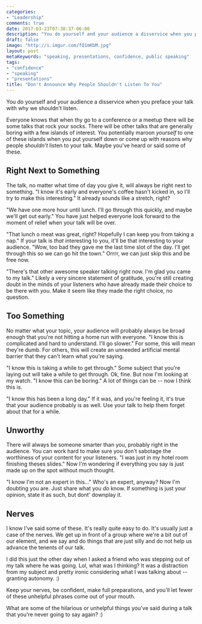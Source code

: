 ```yaml
---
categories:
- "Leadership"
comments: true
date: 2017-03-23T07:38:37-06:00
description: "You do yourself and your audience a disservice when you preface your talk with why we shouldn't listen."
draft: false
image: "http://i.imgur.com/fQ1mKbM.jpg"
layout: post
metaKeywords: "speaking, presentations, confidence, public speaking"
tags:
- "confidence"
- "speaking"
- "presentations"
title: "Don't Announce Why People Shouldn't Listen To You"
---
```


You do yourself and your audience a disservice when you preface your talk with why we shouldn't listen.

<!--more-->

Everyone knows that when thy go to a conference or a meetup there will be some talks that rock your socks.  There will be other talks that are generally boring with a few islands of interest.  You potentially maroon *yourself* to one of these islands when you put yourself down or come up with reasons why people *shouldn't* listen to your talk.  Maybe you've heard or said some of these.

## Right Next to Something

The talk, no matter what time of day you give it, will always be right next to something.  "I know it's early and everyone's coffee hasn't kicked in, so I'll try to make this interesting."  It already sounds like a stretch, right? 

"We have one more hour until lunch.  I'll go through this quickly, and maybe we'll get out early."  You have just helped everyone look forward to the moment of relief when your talk will be over.  

"That lunch o meat was great, right?  Hopefully I can keep you from taking a nap." If your talk is *that* interesting to you, it'll be that interesting to your audience.  "Wow, too bad they gave me the last time slot of the day.  I'll get through this so we can go hit the town."  Orrrr, we can just skip this and be free now.

"There's that other awesome speaker talking right now.  I'm glad you came to my talk."  Likely a very sincere statement of gratitude, you're still creating doubt in the minds of your listeners who have already made their choice to be there with *you*.  Make it seem like they made the right choice, no question.

## Too Something

No matter what your topic, your audience will probably always be broad enough that you're not hitting a home run with everyone.  "I know this is complicated and hard to understand.  I'll go slower."  For some, this will mean they're dumb.  For others, this will create an unneeded artificial mental barrier that they can't learn what you're saying.

"I know this is taking a while to get through."  Some subject that you're laying out will take a while to get through.  Ok, fine.  But now I'm looking at my watch.  "I know this can be boring."  A lot of things can be -- now I think this is.

"I know this has been a long day."  If it was, and you're feeling it, it's true that your audience probably is as well.  Use your talk to help them forget about that for a while.

## Unworthy

There will always be someone smarter than you, probably right in the audience.  You can work hard to make sure you don't sabotage the worthiness of your content for your listeners.  "I was just in my hotel room finishing theses slides."  Now I'm wondering if everything you say is just made up on the spot without much thought.

"I know I'm not an expert in this..."  Who's an expert, anyway?  Now I'm doubting you are.  Just share what you *do* know.  If something is just your opinion, state it as such, but dont' downplay it.

## Nerves

I know I've said some of these.  It's really quite easy to do.  It's usually just a case of the nerves.  We get up in front of a group where we're a bit out of our element, and we say and do things that are just silly and do not help us advance the tenents of our talk.  

I did this just the other day when I asked a friend who was stepping out of my talk where he was going.  Lol, what was I thinking?  It was a distraction from my subject and pretty ironic considering what I was talking about -- granting autonomy. :)  

Keep your nerves, be confident, make full preparations, and you'll let fewer of these unhelpful phrases come out of your mouth.

What are some of the hilarious or unhelpful things you've said during a talk that you're never going to say again? :)
